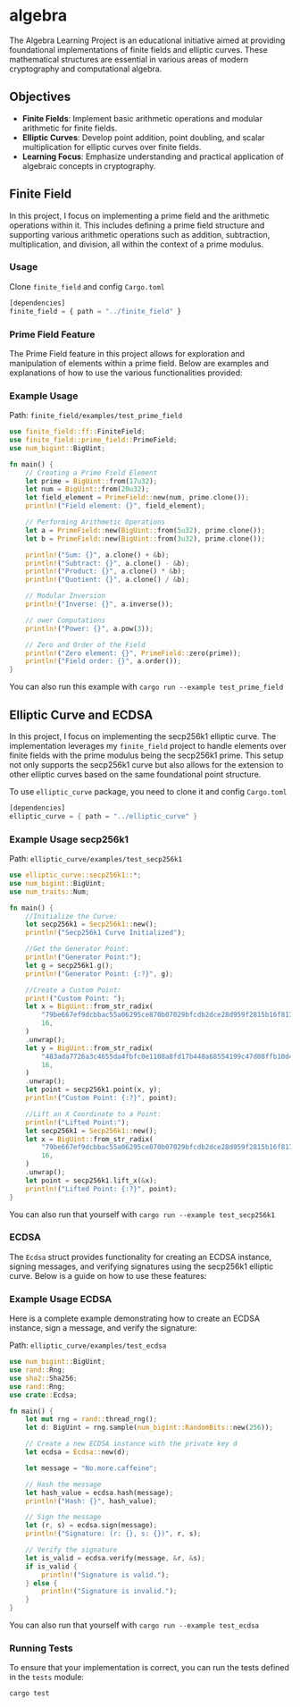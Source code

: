 # algebra

The Algebra Learning Project is an educational initiative aimed at providing foundational implementations of finite fields and elliptic curves. These mathematical structures are essential in various areas of modern cryptography and computational algebra.

## Objectives

- **Finite Fields**: Implement basic arithmetic operations and modular arithmetic for finite fields.
- **Elliptic Curves**: Develop point addition, point doubling, and scalar multiplication for elliptic curves over finite fields.
- **Learning Focus**: Emphasize understanding and practical application of algebraic concepts in cryptography.

## Finite Field

In this project, I focus on implementing a prime field and the arithmetic operations within it. This includes defining a prime field structure and supporting various arithmetic operations such as addition, subtraction, multiplication, and division, all within the context of a prime modulus.

### Usage

Clone `finite_field` and config `Cargo.toml`

```jsx
[dependencies]
finite_field = { path = "../finite_field" }
```

### Prime Field Feature

The Prime Field feature in this project allows for exploration and manipulation of elements within a prime field. Below are examples and explanations of how to use the various functionalities provided:

### Example Usage

Path: `finite_field/examples/test_prime_field`

```rust
use finite_field::ff::FiniteField;
use finite_field::prime_field::PrimeField;
use num_bigint::BigUint;

fn main() {
    // Creating a Prime Field Element
    let prime = BigUint::from(17u32);
    let num = BigUint::from(20u32);
    let field_element = PrimeField::new(num, prime.clone());
    println!("Field element: {}", field_element);

    // Performing Arithmetic Operations
    let a = PrimeField::new(BigUint::from(5u32), prime.clone());
    let b = PrimeField::new(BigUint::from(3u32), prime.clone());

    println!("Sum: {}", a.clone() + &b);
    println!("Subtract: {}", a.clone() - &b);
    println!("Product: {}", a.clone() * &b);
    println!("Quotient: {}", a.clone() / &b);

    // Modular Inversion
    println!("Inverse: {}", a.inverse());

    // ower Computations
    println!("Power: {}", a.pow(3));

    // Zero and Order of the Field
    println!("Zero element: {}", PrimeField::zero(prime));
    println!("Field order: {}", a.order());
}
```

You can also run this example with `cargo run --example test_prime_field`

## Elliptic Curve and ECDSA

In this project, I focus on implementing the secp256k1 elliptic curve. The implementation leverages my `finite_field` project to handle elements over finite fields with the prime modulus being the secp256k1 prime. This setup not only supports the secp256k1 curve but also allows for the extension to other elliptic curves based on the same foundational point structure.

To use `elliptic_curve` package, you need to clone it and config `Cargo.toml`

```rust
[dependencies]
elliptic_curve = { path = "../elliptic_curve" }
```

### **Example Usage** secp256k1

Path: `elliptic_curve/examples/test_secp256k1`

```rust
use elliptic_curve::secp256k1::*;
use num_bigint::BigUint;
use num_traits::Num;

fn main() {
    //Initialize the Curve:
    let secp256k1 = Secp256k1::new();
    println!("Secp256k1 Curve Initialized");

    //Get the Generator Point:
    println!("Generator Point:");
    let g = secp256k1.g();
    println!("Generator Point: {:?}", g);

    //Create a Custom Point:
    print!("Custom Point: ");
    let x = BigUint::from_str_radix(
        "79be667ef9dcbbac55a06295ce870b07029bfcdb2dce28d959f2815b16f81798",
        16,
    )
    .unwrap();
    let y = BigUint::from_str_radix(
        "483ada7726a3c4655da4fbfc0e1108a8fd17b448a68554199c47d08ffb10d4b8",
        16,
    )
    .unwrap();
    let point = secp256k1.point(x, y);
    println!("Custom Point: {:?}", point);

    //Lift an X Coordinate to a Point:
    println!("Lifted Point:");
    let secp256k1 = Secp256k1::new();
    let x = BigUint::from_str_radix(
        "79be667ef9dcbbac55a06295ce870b07029bfcdb2dce28d959f2815b16f81798",
        16,
    )
    .unwrap();
    let point = secp256k1.lift_x(&x);
    println!("Lifted Point: {:?}", point);
}

```

You can also run that yourself with `cargo run --example test_secp256k1`

### ECDSA

The `Ecdsa` struct provides functionality for creating an ECDSA instance, signing messages, and verifying signatures using the secp256k1 elliptic curve. Below is a guide on how to use these features:

### Example Usage ECDSA

Here is a complete example demonstrating how to create an ECDSA instance, sign a message, and verify the signature:

Path: `elliptic_curve/examples/test_ecdsa`

```rust
use num_bigint::BigUint;
use rand::Rng;
use sha2::Sha256;
use rand::Rng;
use crate::Ecdsa;

fn main() {
    let mut rng = rand::thread_rng();
    let d: BigUint = rng.sample(num_bigint::RandomBits::new(256));

    // Create a new ECDSA instance with the private key d
    let ecdsa = Ecdsa::new(d);

    let message = "No.more.caffeine";

    // Hash the message
    let hash_value = ecdsa.hash(message);
    println!("Hash: {}", hash_value);

    // Sign the message
    let (r, s) = ecdsa.sign(message);
    println!("Signature: (r: {}, s: {})", r, s);

    // Verify the signature
    let is_valid = ecdsa.verify(message, &r, &s);
    if is_valid {
        println!("Signature is valid.");
    } else {
        println!("Signature is invalid.");
    }
}

```

You can also run that yourself with `cargo run --example test_ecdsa`

### Running Tests

To ensure that your implementation is correct, you can run the tests defined in the `tests` module:

```
cargo test
```
